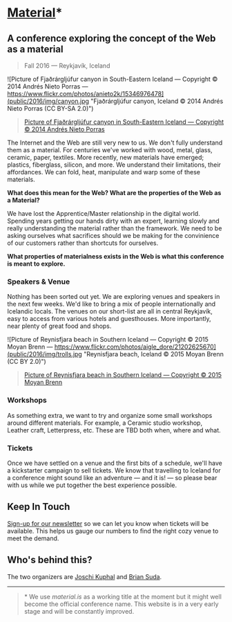 # [Material](https://web.material.is)*
## A conference exploring the concept of the Web as a material

> Fall 2016 — Reykjavík, Iceland

![Picture of Fjaðrárgljúfur canyon in South-Eastern Iceland — Copyright © 2014 Andrés Nieto Porras — https://www.flickr.com/photos/anieto2k/15346976478](public/2016/img/canyon.jpg "Fjaðrárgljúfur canyon, Iceland © 2014 Andrés Nieto Porras (CC BY-SA 2.0)")
> [Picture of Fjaðrárgljúfur canyon in South-Eastern Iceland — Copyright © 2014 Andrés Nieto Porras](https://www.flickr.com/photos/anieto2k/15346976478)

The Internet and the Web are still very new to us. We don't fully understand them as a material. For centuries we've worked with wood, metal, glass, ceramic, paper, textiles. More recently, new materials have emerged; plastics, fiberglass, silicon, and more. We understand their limitations, their affordances. We can fold, heat, manipulate and warp some of these materials.

**What does this mean for the Web? What are the properties of the Web as a Material?**

We have lost the Apprentice/Master relationship in the digital world. Spending years getting our hands dirty with an expert, learning slowly and really understanding the material rather than the framework. We need to be asking ourselves what sacrifices should we be making for the convinience of our customers rather than shortcuts for ourselves.

**What properties of materialness exists in the Web is what this conference is meant to explore.**

### Speakers & Venue
Nothing has been sorted out yet. We are exploring venues and speakers in the next few weeks. We'd like to bring a mix of people internationally and Icelandic locals. The venues on our short-list are all in central Reykjavík, easy to access from various hotels and guesthouses. More importantly, near plenty of great food and shops.

![Picture of Reynisfjara beach in Southern Iceland — Copyright © 2015 Moyan Brenn — https://www.flickr.com/photos/aigle_dore/21202625670](public/2016/img/trolls.jpg "Reynisfjara beach, Iceland © 2015 Moyan Brenn (CC BY 2.0)")
> [Picture of Reynisfjara beach in Southern Iceland — Copyright © 2015 Moyan Brenn](https://www.flickr.com/photos/aigle_dore/21202625670)

### Workshops
As something extra, we want to try and organize some small workshops around different materials. For example, a Ceramic studio workshop, Leather craft, Letterpress, etc. These are TBD both when, where and what.

### Tickets
Once we have settled on a venue and the first bits of a schedule, we'll have a kickstarter campaign to sell tickets. We know that travelling to Iceland for a conference might sound like an adventure — and it is! — so please bear with us while we put together the best experience possible.

## Keep In Touch
[Sign-up for our newsletter](https://material.us12.list-manage.com/subscribe?u=47afb33257f1e65f442e8f176&id=c291cb4ea6) so we can let you know when tickets will be available. This helps us gauge our numbers to find the right cozy venue to meet the demand.

## Who's behind this?
The two organizers are [Joschi Kuphal](https://jkphl.is) and [Brian Suda](http://suda.co.uk).

___

> \* We use *material.is* as a working title at the moment but it might well become the official conference name. This website is in a very early stage and will be constantly improved.